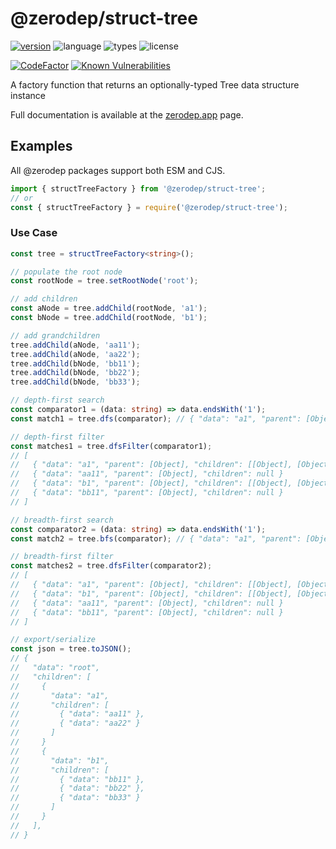 # @zerodep/struct-tree

[![version](https://img.shields.io/npm/v/@zerodep/struct-tree?style=flat-square&color=blue)](https://www.npmjs.com/package/@zerodep/struct-tree)
![language](https://img.shields.io/badge/typescript-100%25-blue?style=flat-square)
![types](https://img.shields.io/badge/types-included-blue?style=flat-square)
![license](https://img.shields.io/github/license/cdepage/zerodep?color=blue&style=flat-square)

[![CodeFactor](https://www.codefactor.io/repository/github/cdepage/zerodep/badge)](https://www.codefactor.io/repository/github/cdepage/zerodep)
[![Known Vulnerabilities](https://snyk.io/test/github/cdepage/zerodep/badge.svg)](https://snyk.io/test/github/cdepage/zerodep)

A factory function that returns an optionally-typed Tree data structure instance

Full documentation is available at the [zerodep.app](http://zerodep.app/#/struct/tree) page.

## Examples

All @zerodep packages support both ESM and CJS.

```javascript
import { structTreeFactory } from '@zerodep/struct-tree';
// or
const { structTreeFactory } = require('@zerodep/struct-tree');
```

### Use Case

```typescript
const tree = structTreeFactory<string>();

// populate the root node
const rootNode = tree.setRootNode('root');

// add children
const aNode = tree.addChild(rootNode, 'a1');
const bNode = tree.addChild(rootNode, 'b1');

// add grandchildren
tree.addChild(aNode, 'aa11');
tree.addChild(aNode, 'aa22');
tree.addChild(bNode, 'bb11');
tree.addChild(bNode, 'bb22');
tree.addChild(bNode, 'bb33');

// depth-first search
const comparator1 = (data: string) => data.endsWith('1');
const match1 = tree.dfs(comparator); // { "data": "a1", "parent": [Object], "children": null }

// depth-first filter
const matches1 = tree.dfsFilter(comparator1);
// [
//   { "data": "a1", "parent": [Object], "children": [[Object], [Object]] }
//   { "data": "aa11", "parent": [Object], "children": null }
//   { "data": "b1", "parent": [Object], "children": [[Object], [Object], [Object]] }
//   { "data": "bb11", "parent": [Object], "children": null }
// ]

// breadth-first search
const comparator2 = (data: string) => data.endsWith('1');
const match2 = tree.bfs(comparator); // { "data": "a1", "parent": [Object], "children": null }

// breadth-first filter
const matches2 = tree.dfsFilter(comparator2);
// [
//   { "data": "a1", "parent": [Object], "children": [[Object], [Object]] }
//   { "data": "b1", "parent": [Object], "children": [[Object], [Object], [Object]] }
//   { "data": "aa11", "parent": [Object], "children": null }
//   { "data": "bb11", "parent": [Object], "children": null }
// ]

// export/serialize
const json = tree.toJSON();
// {
//   "data": "root",
//   "children": [
//     {
//       "data": "a1",
//       "children": [
//         { "data": "aa11" },
//         { "data": "aa22" }
//       ]
//     }
//     {
//       "data": "b1",
//       "children": [
//         { "data": "bb11" },
//         { "data": "bb22" },
//         { "data": "bb33" }
//       ]
//     }
//   ],
// }
```
